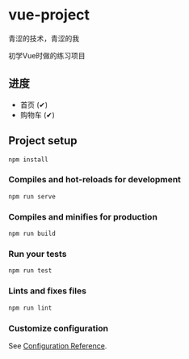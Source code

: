 # vue-project

青涩的技术，青涩的我

初学Vue时做的练习项目

## 进度
- 首页		(✔)
- 购物车		(✔)

## Project setup
```
npm install
```

### Compiles and hot-reloads for development
```
npm run serve
```

### Compiles and minifies for production
```
npm run build
```

### Run your tests
```
npm run test
```

### Lints and fixes files
```
npm run lint
```

### Customize configuration
See [Configuration Reference](https://cli.vuejs.org/config/).
